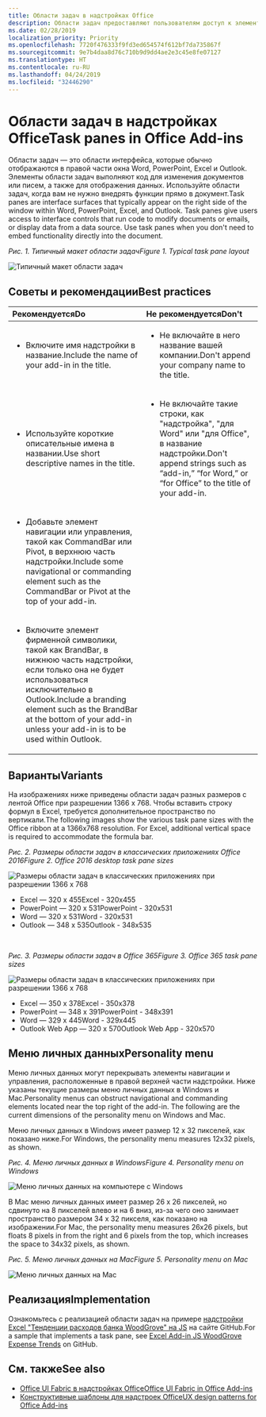 ```yaml
---
title: Области задач в надстройках Office
description: Области задач предоставляют пользователям доступ к элементам управления интерфейсом, которые выполняют код для изменения документов или сообщений электронной почты, а также для отображения данных из источника данных.
ms.date: 02/28/2019
localization_priority: Priority
ms.openlocfilehash: 7720f476333f9fd3ed654574f612bf7da735867f
ms.sourcegitcommit: 9e7b4daa8d76c710b9d9dd4ae2e3c45e8fe07127
ms.translationtype: HT
ms.contentlocale: ru-RU
ms.lasthandoff: 04/24/2019
ms.locfileid: "32446290"
---
```

# <a name="task-panes-in-office-add-ins"></a><span data-ttu-id="6c767-103">Области задач в надстройках Office</span><span class="sxs-lookup"><span data-stu-id="6c767-103">Task panes in Office Add-ins</span></span>
 
<span data-ttu-id="6c767-p101">Области задач — это области интерфейса, которые обычно отображаются в правой части окна Word, PowerPoint, Excel и Outlook. Элементы области задач выполняют код для изменения документов или писем, а также для отображения данных. Используйте области задач, когда вам не нужно внедрять функции прямо в документ.</span><span class="sxs-lookup"><span data-stu-id="6c767-p101">Task panes are interface surfaces that typically appear on the right side of the window within Word, PowerPoint, Excel, and Outlook. Task panes give users access to interface controls that run code to modify documents or emails, or display data from a data source. Use task panes when you don't need to embed functionality directly into the document.</span></span>

<span data-ttu-id="6c767-107">*Рис. 1. Типичный макет области задач*</span><span class="sxs-lookup"><span data-stu-id="6c767-107">*Figure 1. Typical task pane layout*</span></span>

![Типичный макет области задач](../images/overview-with-app-task-pane.png)

## <a name="best-practices"></a><span data-ttu-id="6c767-109">Советы и рекомендации</span><span class="sxs-lookup"><span data-stu-id="6c767-109">Best practices</span></span>

|<span data-ttu-id="6c767-110">**Рекомендуется**</span><span class="sxs-lookup"><span data-stu-id="6c767-110">**Do**</span></span>|<span data-ttu-id="6c767-111">**Не рекомендуется**</span><span class="sxs-lookup"><span data-stu-id="6c767-111">**Don't**</span></span>|
|:-----|:--------|
|<ul><li><span data-ttu-id="6c767-112">Включите имя надстройки в название.</span><span class="sxs-lookup"><span data-stu-id="6c767-112">Include the name of your add-in in the title.</span></span></li></ul>|<ul><li><span data-ttu-id="6c767-113">Не включайте в него название вашей компании.</span><span class="sxs-lookup"><span data-stu-id="6c767-113">Don't append your company name to the title.</span></span></li></ul>|
|<ul><li><span data-ttu-id="6c767-114">Используйте короткие описательные имена в названии.</span><span class="sxs-lookup"><span data-stu-id="6c767-114">Use short descriptive names in the title.</span></span></li></ul>|<ul><li><span data-ttu-id="6c767-115">Не включайте такие строки, как "надстройка", "для Word" или "для Office", в название надстройки.</span><span class="sxs-lookup"><span data-stu-id="6c767-115">Don't append strings such as “add-in,” “for Word,” or “for Office” to the title of your add-in.</span></span></li></ul>|
|<ul><li><span data-ttu-id="6c767-116">Добавьте элемент навигации или управления, такой как CommandBar или Pivot, в верхнюю часть надстройки.</span><span class="sxs-lookup"><span data-stu-id="6c767-116">Include some navigational or commanding element such as the CommandBar or Pivot at the top of your add-in.</span></span></li></ul>||
|<ul><li><span data-ttu-id="6c767-117">Включите элемент фирменной символики, такой как BrandBar, в нижнюю часть надстройки, если только она не будет использоваться исключительно в Outlook.</span><span class="sxs-lookup"><span data-stu-id="6c767-117">Include a branding element such as the BrandBar at the bottom of your add-in unless your add-in is to be used within Outlook.</span></span></li></ul>||


## <a name="variants"></a><span data-ttu-id="6c767-118">Варианты</span><span class="sxs-lookup"><span data-stu-id="6c767-118">Variants</span></span>

<span data-ttu-id="6c767-p102">На изображениях ниже приведены области задач разных размеров с лентой Office при разрешении 1366 x 768. Чтобы вставить строку формул в Excel, требуется дополнительное пространство по вертикали.</span><span class="sxs-lookup"><span data-stu-id="6c767-p102">The following images show the various task pane sizes with the Office ribbon at a 1366x768 resolution. For Excel, additional vertical space is required to accommodate the formula bar.</span></span>  

<span data-ttu-id="6c767-121">*Рис. 2. Размеры области задач в классических приложениях Office 2016*</span><span class="sxs-lookup"><span data-stu-id="6c767-121">*Figure 2. Office 2016 desktop task pane sizes*</span></span>

![Размеры области задач в классических приложениях при разрешении 1366 x 768](../images/add-in-taskpane-sizes-desktop.png)

- <span data-ttu-id="6c767-123">Excel — 320 x 455</span><span class="sxs-lookup"><span data-stu-id="6c767-123">Excel - 320x455</span></span>
- <span data-ttu-id="6c767-124">PowerPoint — 320 x 531</span><span class="sxs-lookup"><span data-stu-id="6c767-124">PowerPoint - 320x531</span></span>
- <span data-ttu-id="6c767-125">Word — 320 x 531</span><span class="sxs-lookup"><span data-stu-id="6c767-125">Word - 320x531</span></span>
- <span data-ttu-id="6c767-126">Outlook — 348 x 535</span><span class="sxs-lookup"><span data-stu-id="6c767-126">Outlook - 348x535</span></span>

<br/>

<span data-ttu-id="6c767-127">*Рис. 3. Размеры области задач в Office 365*</span><span class="sxs-lookup"><span data-stu-id="6c767-127">*Figure 3. Office 365 task pane sizes*</span></span>

![Размеры области задач в классических приложениях при разрешении 1366 x 768](../images/add-in-taskpane-sizes-online.png)

- <span data-ttu-id="6c767-129">Excel — 350 x 378</span><span class="sxs-lookup"><span data-stu-id="6c767-129">Excel - 350x378</span></span>
- <span data-ttu-id="6c767-130">PowerPoint — 348 x 391</span><span class="sxs-lookup"><span data-stu-id="6c767-130">PowerPoint - 348x391</span></span>
- <span data-ttu-id="6c767-131">Word — 329 x 445</span><span class="sxs-lookup"><span data-stu-id="6c767-131">Word - 329x445</span></span>
- <span data-ttu-id="6c767-132">Outlook Web App — 320 x 570</span><span class="sxs-lookup"><span data-stu-id="6c767-132">Outlook Web App - 320x570</span></span>

## <a name="personality-menu"></a><span data-ttu-id="6c767-133">Меню личных данных</span><span class="sxs-lookup"><span data-stu-id="6c767-133">Personality menu</span></span>

<span data-ttu-id="6c767-p103">Меню личных данных могут перекрывать элементы навигации и управления, расположенные в правой верхней части надстройки. Ниже указаны текущие размеры меню личных данных в Windows и Mac.</span><span class="sxs-lookup"><span data-stu-id="6c767-p103">Personality menus can obstruct navigational and commanding elements located near the top right of the add-in. The following are the current dimensions of the personality menu on Windows and Mac.</span></span>

<span data-ttu-id="6c767-136">Меню личных данных в Windows имеет размер 12 x 32 пикселей, как показано ниже.</span><span class="sxs-lookup"><span data-stu-id="6c767-136">For Windows, the personality menu measures 12x32 pixels, as shown.</span></span>

<span data-ttu-id="6c767-137">*Рис. 4. Меню личных данных в Windows*</span><span class="sxs-lookup"><span data-stu-id="6c767-137">*Figure 4. Personality menu on Windows*</span></span>

![Меню личных данных на компьютере с Windows](../images/personality-menu-win.png)

<span data-ttu-id="6c767-139">В Mac меню личных данных имеет размер 26 x 26 пикселей, но сдвинуто на 8 пикселей влево и на 6 вниз, из-за чего оно занимает пространство размером 34 x 32 пикселя, как показано на изображении.</span><span class="sxs-lookup"><span data-stu-id="6c767-139">For Mac, the personality menu measures 26x26 pixels, but floats 8 pixels in from the right and 6 pixels from the top, which increases the space to 34x32 pixels, as shown.</span></span>

<span data-ttu-id="6c767-140">*Рис. 5. Меню личных данных на Mac*</span><span class="sxs-lookup"><span data-stu-id="6c767-140">*Figure 5. Personality menu on Mac*</span></span>

![Меню личных данных на Mac](../images/personality-menu-mac.png)

## <a name="implementation"></a><span data-ttu-id="6c767-142">Реализация</span><span class="sxs-lookup"><span data-stu-id="6c767-142">Implementation</span></span>

<span data-ttu-id="6c767-143">Ознакомьтесь с реализацией области задач на примере [надстройки Excel "Тенденции расходов банка WoodGrove" на JS](https://github.com/OfficeDev/Excel-Add-in-WoodGrove-Expense-Trends) на сайте GitHub.</span><span class="sxs-lookup"><span data-stu-id="6c767-143">For a sample that implements a task pane, see [Excel Add-in JS WoodGrove Expense Trends](https://github.com/OfficeDev/Excel-Add-in-WoodGrove-Expense-Trends) on GitHub.</span></span> 


## <a name="see-also"></a><span data-ttu-id="6c767-144">См. также</span><span class="sxs-lookup"><span data-stu-id="6c767-144">See also</span></span>

- [<span data-ttu-id="6c767-145">Office UI Fabric в надстройках Office</span><span class="sxs-lookup"><span data-stu-id="6c767-145">Office UI Fabric in Office Add-ins</span></span>](office-ui-fabric.md) 
- [<span data-ttu-id="6c767-146">Конструктивные шаблоны для надстроек Office</span><span class="sxs-lookup"><span data-stu-id="6c767-146">UX design patterns for Office Add-ins</span></span>](../design/ux-design-pattern-templates.md)

